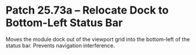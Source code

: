 # Patch 25.73a – Relocate Dock to Bottom-Left Status Bar

Moves the module dock out of the viewport grid into the bottom-left of the status bar. Prevents navigation interference.
